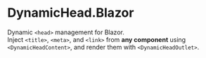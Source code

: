 # DynamicHead.Blazor

Dynamic `<head>` management for Blazor.  
Inject `<title>`, `<meta>`, and `<link>` from **any component** using `<DynamicHeadContent>`, and render them with `<DynamicHeadOutlet>`.